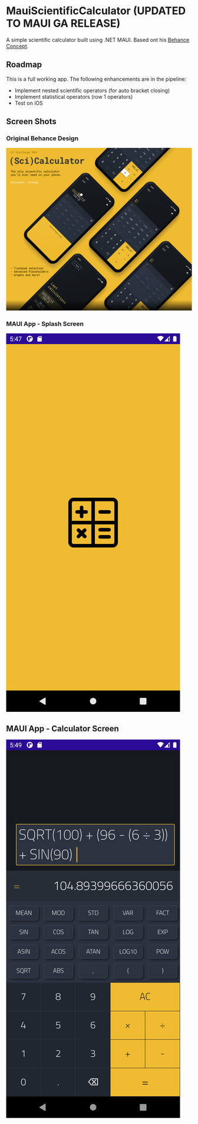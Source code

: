 # MauiScientificCalculator (UPDATED TO MAUI GA RELEASE)
A simple scientific calculator built using .NET MAUI. Based ont his [Behance Concept](https://www.behance.net/gallery/79810231/UIUX-Challenge-04-05-Calculator-App-Icon). 

## Roadmap
This is a full working app. The following enhancements are in the pipeline:
* Implement nested scientific operators (for auto bracket closing)
* Implement statistical operators (row 1 operators)
* Test on iOS

## Screen Shots
### Original Behance Design
![Original Behance Design](Behance_Concept.png)

### MAUI App - Splash Screen
![MAUI App - Splash Screen](SplashScreen.png)

## MAUI App - Calculator Screen
![MAUI App - Calculator Screen](CalcScreen.png)
